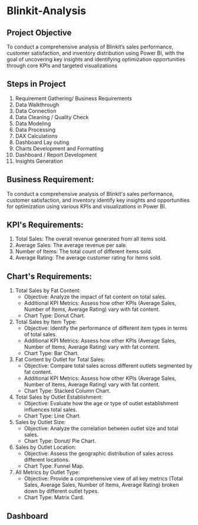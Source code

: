 # Blinkit-Analysis
## Project Objective
To conduct a comprehensive analysis of Blinkit’s sales performance, customer satisfaction, and inventory distribution using Power BI, with the goal of uncovering key insights and identifying optimization opportunities through core KPIs and targeted visualizations
## Steps in Project
1. Requirement Gathering/ Business Requirements
2. Data Walkthrough
3. Data Connection
4. Data Cleaning / Quality Check
5. Data Modeling
6. Data Processing
7. DAX Calculations
8. Dashboard Lay outing
9. Charts Development and Formatting
10. Dashboard / Report Development
11. Insights Generation
## Business Requirement:
To conduct a comprehensive analysis of Blinkit's sales performance, customer satisfaction, and inventory identify key insights and opportunities for optimization using various KPIs and visualizations in Power BI.
## KPI's Requirements:
1. Total Sales: The overall revenue generated from all items sold.
2. Average Sales: The average revenue per sale.
3. Number of Items: The total count of different items sold.
4. Average Rating: The average customer rating for items sold.
## Chart's Requirements:
1. Total Sales by Fat Content:
   - Objective: Analyze the impact of fat content on total sales.
   - Additional KPI Metrics: Assess how other KPIs (Average Sales, Number of Items, Average Rating) vary with fat content.
   - Chart Type: Donut Chart.
2. Total Sales by Item Type:
   - Objective: Identify the performance of different item types in terms of total sales.
   - Additional KPI Metrics: Assess how other KPIs (Average Sales, Number of Items, Average Rating) vary with fat content.
   - Chart Type: Bar Chart.
3. Fat Content by Outlet for Total Sales:
   - Objective: Compare total sales across different outlets segmented by fat content.
   - Additional KPI Metrics: Assess how other KPIs (Average Sales, Number of Items, Average Rating) vary with fat content.
   - Chart Type: Stacked Column Chart.
4. Total Sales by Outlet Establishment:
   - Objective: Evaluate how the age or type of outlet establishment influences total sales.
   - Chart Type: Line Chart.
5. Sales by Outlet Size:
   - Objective: Analyze the correlation between outlet size and total sales.
   - Chart Type: Donut/ Pie Chart.
6. Sales by Outlet Location:
   - Objective: Assess the geographic distribution of sales across different locations.
   - Chart Type: Funnel Map.
7. All Metrics by Outlet Type:
   - Objective: Provide a comprehensive view of all key metrics (Total Sales, Average Sales, Number of Items, Average Rating) broken down by different outlet types.
   - Chart Type: Matrix Card.
  ## Dashboard 
